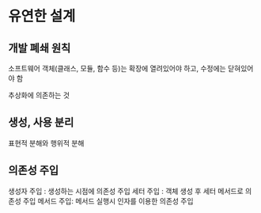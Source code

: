 # 유연한 설계

## 개발 폐쇄 원칙

소프트웨어 객체(클래스, 모듈, 함수 등)는 확장에 열려있어야 하고, 수정에는 닫혀있어야 함

추상화에 의존하는 것

## 생성, 사용 분리

표현적 분해와 행위적 분해

## 의존성 주입

생성자 주입 : 생성하는 시점에 의존성 주입
세터 주입 : 객체 생성 후 세터 메서드로 의존성 주입
메서드 주입: 메서드 실행시 인자를 이용한 의존성 주입

